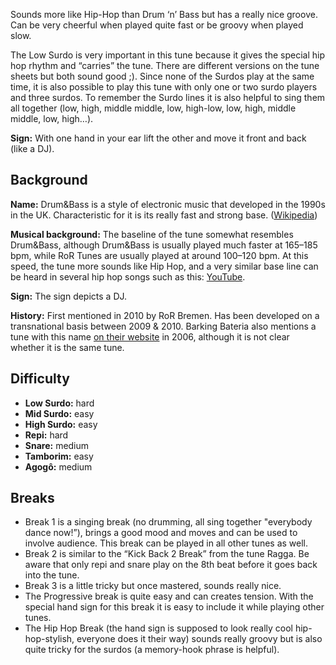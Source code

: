 Sounds more like Hip-Hop than Drum ‘n’ Bass but has a really nice groove. Can be very cheerful when played quite fast
or be groovy when played slow.

The Low Surdo is very important in this tune because it gives the special hip hop rhythm and “carries” the tune. There
are different versions on the tune sheets but both sound good ;). Since none of the Surdos play at the same time, it is
also possible to play this tune with only one or two surdo players and three surdos. To remember the Surdo lines it is
also helpful to sing them all together (low, high, middle middle, low, high-low, low, high, middle middle, low, high…).

**Sign:** With one hand in your ear lift the other and move it front and back (like a DJ).

## Background

**Name:** Drum&Bass is a style of electronic music that developed in the 1990s in the UK. Characteristic for it is its really fast and strong base. ([Wikipedia](https://en.wikipedia.org/wiki/Drum_and_bass))

**Musical background:** The baseline of the tune somewhat resembles Drum&Bass, although Drum&Bass is usually played much faster at 165–185 bpm, while RoR Tunes are usually played at around 100–120 bpm. At this speed, the tune more sounds like Hip Hop, and a very similar base line can be heard in several hip hop songs such as this: [YouTube](https://www.youtube.com/watch?v=UePtoxDhJSw).

**Sign:** The sign depicts a DJ.

**History:** First mentioned in 2010 by RoR Bremen. Has been developed on a transnational basis between 2009 & 2010. Barking Bateria also mentions a tune with this name [on their website](https://web.archive.org/web/20061023061031/http://www.barkingbateria.co.uk/samba.htm) in 2006, although it is not clear whether it is the same tune.

## Difficulty

* **Low Surdo:** hard
* **Mid Surdo:** easy
* **High Surdo:** easy
* **Repi:** hard
* **Snare:** medium
* **Tamborim:** easy
* **Agogô:** medium


## Breaks

* Break 1 is a singing break (no drumming, all sing together "everybody dance now!”), brings a good mood and moves and
  can be used to involve audience. This break can be played in all other tunes as well.
* Break 2 is similar to the “Kick Back 2 Break” from the tune Ragga. Be aware that only repi and snare play on the 8th
  beat before it goes back into the tune.
* Break 3 is a little tricky but once mastered, sounds really nice.
* The Progressive break is quite easy and can creates tension. With the special hand sign for this break it is easy to
  include it while playing other tunes.
* The Hip Hop Break (the hand sign is supposed to look really cool hip-hop-stylish, everyone does it their way) sounds
  really groovy but is also quite tricky for the surdos (a memory-hook phrase is helpful).